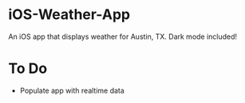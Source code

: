 # iOS-Weather-App
An iOS app that displays weather for Austin, TX. Dark mode included!

# To Do
- Populate app with realtime data
